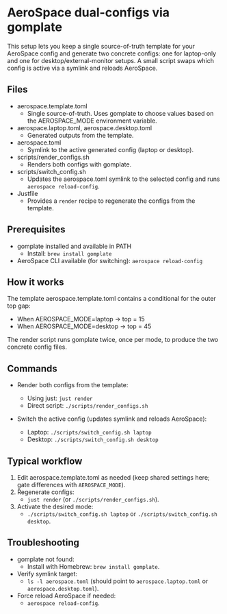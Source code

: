 # AeroSpace dual-configs via gomplate

This setup lets you keep a single source-of-truth template for your AeroSpace config and generate two concrete configs: one for laptop-only and one for desktop/external-monitor setups. A small script swaps which config is active via a symlink and reloads AeroSpace.

## Files

- aerospace.template.toml
  - Single source-of-truth. Uses gomplate to choose values based on the AEROSPACE_MODE environment variable.
- aerospace.laptop.toml, aerospace.desktop.toml
  - Generated outputs from the template.
- aerospace.toml
  - Symlink to the active generated config (laptop or desktop).
- scripts/render_configs.sh
  - Renders both configs with gomplate.
- scripts/switch_config.sh
  - Updates the aerospace.toml symlink to the selected config and runs `aerospace reload-config`.
- Justfile
  - Provides a `render` recipe to regenerate the configs from the template.

## Prerequisites

- gomplate installed and available in PATH
  - Install: `brew install gomplate`
- AeroSpace CLI available (for switching): `aerospace reload-config`

## How it works

The template aerospace.template.toml contains a conditional for the outer top gap:

- When AEROSPACE_MODE=laptop -> top = 15
- When AEROSPACE_MODE=desktop -> top = 45

The render script runs gomplate twice, once per mode, to produce the two concrete config files.

## Commands

- Render both configs from the template:
  - Using just: `just render`
  - Direct script: `./scripts/render_configs.sh`

- Switch the active config (updates symlink and reloads AeroSpace):
  - Laptop: `./scripts/switch_config.sh laptop`
  - Desktop: `./scripts/switch_config.sh desktop`

## Typical workflow

1) Edit aerospace.template.toml as needed (keep shared settings here; gate differences with `AEROSPACE_MODE`).
2) Regenerate configs:
   - `just render` (or `./scripts/render_configs.sh`).
3) Activate the desired mode:
   - `./scripts/switch_config.sh laptop` or `./scripts/switch_config.sh desktop`.

## Troubleshooting

- gomplate not found:
  - Install with Homebrew: `brew install gomplate`.
- Verify symlink target:
  - `ls -l aerospace.toml` (should point to `aerospace.laptop.toml` or `aerospace.desktop.toml`).
- Force reload AeroSpace if needed:
  - `aerospace reload-config`.

